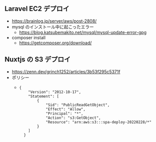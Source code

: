 ## Laravel EC2 デプロイ

- https://brainlog.jp/server/aws/post-2808/
- mysql のインストール中に起こったエラー
  - https://blog.katsubemakito.net/mysql/mysql-update-error-gpg
- composer install
  - https://getcomposer.org/download/

## Nuxtjs の S3 デプロイ

- https://zenn.dev/grinch1252/articles/3b53f295c5371f
- ポリシー
  - ```
    {
      	"Version": "2012-10-17",
      	"Statement": [
      		{
      			"Sid": "PublicReadGetObject",
      			"Effect": "Allow",
      			"Principal": "*",
      			"Action": "s3:GetObject",
      			"Resource": "arn:aws:s3:::spa-deploy-20220228/*"
      		}
      	]
      }
    ```

